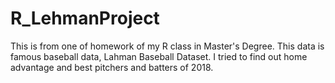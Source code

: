 # R_LehmanProject

This is from one of homework of my R class in Master's Degree.
This data is famous baseball data, Lahman Baseball Dataset.
I tried to find out home advantage and best pitchers and batters of 2018.
